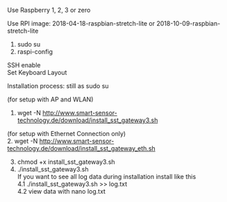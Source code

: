 Use Raspberry 1, 2, 3 or zero

Use RPI image:
2018-04-18-raspbian-stretch-lite
or 
2018-10-09-raspbian-stretch-lite

1. sudo su
2. raspi-config

SSH enable<br>
Set Keyboard Layout 

Installation process:
still as sudo su

(for setup with AP and WLAN)<br>
1. wget -N http://www.smart-sensor-technology.de/download/install_sst_gateway3.sh<br>

(for setup with Ethernet Connection only)<br>
2. wget -N http://www.smart-sensor-technology.de/download/install_sst_gateway_eth.sh<br>

3. chmod +x install_sst_gateway3.sh						
4. ./install_sst_gateway3.sh		<br>
If you want to see all log data during installation install like this<br>
4.1 ./install_sst_gateway3.sh >> log.txt			<br>
4.2 view data with nano log.txt
